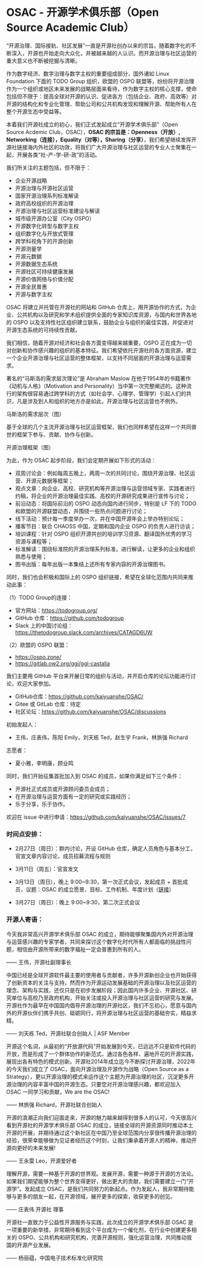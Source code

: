 # OSAC - 开源学术俱乐部（Open Source Academic Club）

“开源治理、国际接轨、社区发展”一直是开源社创办以来的宗旨。随着数字化的不断深入，开源也开始走向大众化，并被越来越的人认识。而开源治理与社区运营的重大意义也不断被挖掘与清晰。

作为数字经济、数字治理与数字主权的重要组成部分，国外诸如 Linux Foundation 下面的 TODO Group 组织，欧盟的 OSPO 联盟等，纷纷将开源治理作为一个组织或地区未来发展的战略层面来看待，作为数字主权的核心支撑，使命包括但不限于：提高全球对开源的认识、促进各方（包括企业、政府、高效等）对开源的结构化和专业化管理、帮助公司和公共机构发现和理解开源、帮助所有人在整个开源生态中受益等。

本着我们开源社成立的初心，我们正式发起成立“开源学术俱乐部”（Open Source Acdemic Club，OSAC），**OSAC 的宗旨是：Openness（开放）, Networking（连接），Equality（对等），Sharing（分享）**，我们希望继续发挥开源社链接海内外社区的功效，将我们广大开源治理与社区运营的专业人士聚集在一起，开展各类“社-产-学-研-政”的活动。

我们所关注的主题包括，但不限于：
- 企业开源战略
- 开源治理与开源社区运营
- 国家开源治理系列标准解读
- 政府高校组织的开源治理
- 开源治理与社区运营标准建设与解读
- 城市级开源办公室（City OSPO）
- 开源数字化转型与数字主权
- 组织数字化与开放式管理
- 跨学科视角下的开源创新
- 开源测量学
- 开源元数据
- 开源数据生态系统
- 开源社区可持续健康发展
- 开源价值网络与价值分配
- 开源全民普惠
- 开源与数字主权

OSAC 将建立并托管在开源社的网站和 GitHub 仓库上，用开源协作的方式，为企业、公共机构以及研究和学术组织提供全面的专家知识库资源，与国内和世界各地的 OSPO 以及支持性社区组织建立联系，鼓励企业与组织的最佳实践，并促进对开源生态系统的可持续性贡献。

我们相信，随着开源对经济和社会各方面变得越来越重要，OSPO 正在成为一切对创新和协作感兴趣的组织的基本特征。我们希望依托开源社的各方面资源，建立一个企业开源治理与社区运营的整体框架，以支持不同层面的开源治理与运营需求。

著名的“马斯洛的需求层次理论”是 Abraham Maslow 在他于1954年的书籍著作《动机与人格》（Motivation and Personality）当中第一次完整阐述的。这种流行的架构很容易通过跨学科的方式（如社会学、心理学、管理学）引起人们的共识，凡是涉及到人和组织的地方亦是如此，开源治理与社区运营也不例外。

马斯洛的需求层次（图）

基于全球的几个主流开源治理与社区运营框架，我们也同样希望在这样一个共同普世的框架下参与、贡献、协作与创新。

开源治理框架（图）

为此，作为 OSAC 起步阶段，我们会定期开展如下形式的活动：
- 双周讨论会：例如每周五晚上，两周一次的共同讨论，围绕开源治理、社区运营、开源元数据等框架；
- 观点文章：向企业、高校、研究机构等开源治理与运营领域专家、实践者进行约稿，将企业的开源治理最佳实践、高校的开源研究成果进行宣传与讨论；
- 前沿动态：将国际前沿的 OSPO 动态向国内进行同步，特别是 LF 下的 TODO 和欧盟的开源联盟动态，并围绕一些热点问题进行讨论；
- 线下活动：预计每一季度举办一次，并在中国开源年会上举办特别论坛；
- 播客节目：联合 CHAOSS 中国，定期和国内企业 OSPO 的负责人进行访谈；
- 培训课程：针对 OSPO 组织开源共创的培训学习资源、翻译国外优秀的学习资源与课程等；
- 标准解读：围绕标准院的开源治理系列标准，进行解读，让更多的企业和组织熟悉与使用；
- 图书出版：每年出版一本集结上述所有专家内容的开源治理图书。

同时，我们也会积极和国际上的 OSPO 组织链接，希望在全球化范围内共同来推动此事：

（1）TODO Group的连接：
- 官方网站：https://todogroup.org/
- GitHub 仓库：https://github.com/todogroup
- Slack 上的中国讨论组：https://thetodogroup.slack.com/archives/CATAGD6UW

（2）欧盟的 OSPO 联盟：
- https://ospo.zone/
- https://gitlab.ow2.org/ggi/ggi-castalia

我们主要用 GitHub 平台来开展日常的组织与活动，并开启仓库的论坛功能进行讨论，欢迎大家参加。
- GitHub仓库：https://github.com/kaiyuanshe/OSAC/
- Gitee 或 GitLab 仓库：待定
- 社区论坛：https://github.com/kaiyuanshe/OSAC/discussions

初始发起人：
- 王伟，庄表伟，陈阳 Emily，刘天栋 Ted，赵生宇 Frank，林旅强 Richard

志愿者：
- 夏小雅，李明康，顾业鸣

同时，我们开始征集首批加入到 OSAC 的成员，如果你满足如下三个条件：
- 开源社正式成员或开源顾问委员会成员；
- 在开源治理与运营方面有一定的研究或实践经历；
- 乐于分享，乐于协作。

欢迎在 issue 中进行申请：https://github.com/kaiyuanshe/OSAC/issues/7

### 时间点安排：

- 2月27日（周日）：群内讨论，开设 GitHub 仓库，确定人员角色与基本分工，官宣文章内容讨论，成员招募流程与规则

- 3月11日（周五）：官宣发文

- 3月13日（周日），晚上 9:00~9:30，第一次正式会议，发起成员 + 首批成员，议题：OSAC 的成立愿景、目标、工作机制、年度计划（[链接](https://github.com/kaiyuanshe/OSAC/issues/4)）

- 3月27日（周日）：晚上 9:00~9:30，第二次正式会议

### 开源人寄语：

今天我非常高兴开源学术俱乐部 OSAC 的成立，期待能够聚集国内外对开源治理与运营感兴趣的专家学者，共同来探讨这个数字化时代所有人都面临的挑战性问题，相信由开源所带来的数字福祉一定会普惠到所有的人。

—— 王伟，开源社副理事长

中国已经是全球开源软件最主要的使用者与贡献者，许多开源新创企业也开始获得了创新资本的关注与支持，然而作为开源运动发展基础的开源治理以及社区运营的理念、架构与实践，还仅只是在初步发展阶段；因此国内许多企业、开源社区、研究单位与高校乃至政府机构，开始关注或投入开源治理与社区运营的研究与发展。开源社作为最早在中国国内倡导开源治理的开源社区，我们不忘初心，愿意与国内外的开源伙伴们携手共创、砥砺同行，将开源治理与社区运营的基础夯实，精益求精。

—— 刘天栋 Ted，开源社联合创始人 | ASF Member

开源这个名词，从最初的“开放源代码”开始发展到今天，已远远不只是软件代码的开放，而是形成了一个群体协作的新范式，通过各色各样、遍地开花的开源实践，展现出各有特色的模式创新。开源社2014年成立迄今不断探讨开源治理，2022年的今天我们成立了 OSAC，面向开源治理及开源作为战略（Open Source as a Strategy），更以开源治理的模式来运作这个主题为开源治理的社区，沉淀更多开源治理的内容丰富中国的开源生态。只要您对开源治理感兴趣，都欢迎加入 OSAC 一同学习和贡献，We are the OSAC!

—— 林旅强 Richard，开源社联合创始人

开源的浪潮正向我们迎面走来，开源的魅力越来越得到很多人的认可，今天很高兴看到开源社的开源学术俱乐部 OSAC 的成立，链接全球的开源资源同时推动本土开源的开展，并期待通过这个新社区在中国乃至全球范围内分享很传播开源治理的经验，很荣幸能够做为见证者经历这个时刻，让我们秉承着开源人的精神，推动开源向更好的未来发展!

—— 王永雷 Leo，开源爱好者

理解开源，需要一种基于开源的世界观。发展开源，需要一种源于开源的方法论。如果我们期望能够为整个世界变得更好，做出更大的贡献，我们需要建立一门“开源学”。发起成立 OSAC，是我们共同努力的新起点。作为发起人，我非常期待能够与更多的朋友一起，在开源领域，展开更多的探索，收获更多的创见。

—— 庄表伟 开源社 理事

开源社一直致力于公益性开源服务与实践，此次成立的开源学术俱乐部 OSAC 是一项重要的新举措，非常期待看到这个平台成为一个催化剂，在行业中创建更多相关的 OSPO、公共机构和研究机构，完善开源规则，强化运营治理，共同推动我国的开源产业发展。

—— 杨丽蕴，中国电子技术标准化研究院


